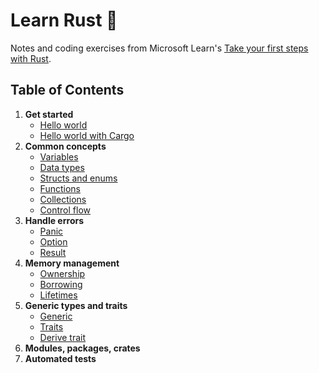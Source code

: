 # Learn Rust 🦀

Notes and coding exercises from Microsoft Learn's [Take your first steps with Rust](https://docs.microsoft.com/en-us/learn/paths/rust-first-steps/).

## Table of Contents

1. **Get started**
   - [Hello world](hello-world)
   - [Hello world with Cargo](hello-cargo)
2. **Common concepts**
   - [Variables](variables)
   - [Data types](data-types)
   - [Structs and enums](structs-enums)
   - [Functions](functions)
   - [Collections](collections)
   - [Control flow](control-flow)
3. **Handle errors**
   - [Panic](panic)
   - [Option](option)
   - [Result](result)
4. **Memory management**
   - [Ownership](ownership)
   - [Borrowing](borrowing)
   - [Lifetimes](lifetimes)
5. **Generic types and traits**
   - [Generic](generic)
   - [Traits](traits)
   - [Derive trait](derive-trait)
6. **Modules, packages, crates**
7. **Automated tests**
